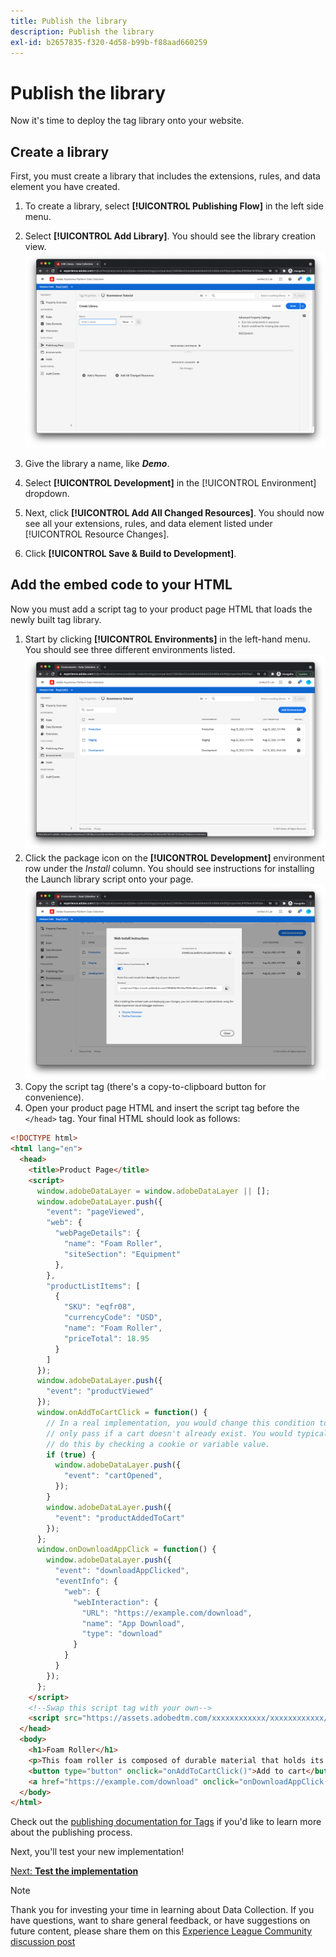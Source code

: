 ```yaml
---
title: Publish the library
description: Publish the library
exl-id: b2657835-f320-4d58-b99b-f88aad660259
---
```

# Publish the library

Now it's time to deploy the tag library onto your website.

## Create a library

First, you must create a library that includes the extensions, rules, and data element you have created. 

1. To create a library, select **[!UICONTROL Publishing Flow]** in the left side menu.
1. Select **[!UICONTROL Add Library]**. You should see the library creation view.
  ![tag library creation](../assets/tags-library-creation.png)

1. Give the library a name, like **_Demo_**. 
1. Select **[!UICONTROL Development]** in the [!UICONTROL Environment] dropdown. 
1. Next, click **[!UICONTROL Add All Changed Resources]**.
You should now see all your extensions, rules, and data element listed under [!UICONTROL Resource Changes]. 
1. Click **[!UICONTROL Save & Build to Development]**.

## Add the embed code to your HTML

Now you must add a script tag to your product page HTML that loads the newly built tag library.

1. Start by clicking **[!UICONTROL Environments]** in the left-hand menu. You should see three different environments listed. 
  ![Tags environments](../assets/tags-environments.png)
1. Click the package icon on the **[!UICONTROL Development]** environment row under the _Install_ column. You should see instructions for installing the Launch library script onto your page.
  ![Tags installation instructions](../assets/tags-installation-instructions.png)
1. Copy the script tag (there's a copy-to-clipboard button for convenience). 
1. Open your product page HTML and insert the script tag before the `</head>` tag. Your final HTML should look as follows:

```html
<!DOCTYPE html>
<html lang="en">
  <head>
    <title>Product Page</title>
    <script>
      window.adobeDataLayer = window.adobeDataLayer || [];
      window.adobeDataLayer.push({
        "event": "pageViewed",
        "web": {
          "webPageDetails": {
            "name": "Foam Roller",
            "siteSection": "Equipment"
          },
        },
        "productListItems": [
          {
            "SKU": "eqfr08",
            "currencyCode": "USD",
            "name": "Foam Roller",
            "priceTotal": 18.95
          }
        ]
      });
      window.adobeDataLayer.push({
        "event": "productViewed"
      });
      window.onAddToCartClick = function() {
        // In a real implementation, you would change this condition to 
        // only pass if a cart doesn't already exist. You would typically 
        // do this by checking a cookie or variable value.
        if (true) {
          window.adobeDataLayer.push({
            "event": "cartOpened",
          });
        }
        window.adobeDataLayer.push({
          "event": "productAddedToCart"
        });
      };
      window.onDownloadAppClick = function() {
        window.adobeDataLayer.push({
          "event": "downloadAppClicked",
          "eventInfo": {
            "web": {
              "webInteraction": {
                "URL": "https://example.com/download",
                "name": "App Download",
                "type": "download"
              }
            }
          }
        });
      };
    </script>
    <!--Swap this script tag with your own-->
    <script src="https://assets.adobedtm.com/xxxxxxxxxxxx/xxxxxxxxxxxx/launch-xxxxxxxxxxxx-development.min.js" async></script>
  </head>
  <body>
    <h1>Foam Roller</h1>
    <p>This foam roller is composed of durable material that holds its shape and delivers deep tissue therapy. Purchase now for only $18.95!</p>
    <button type="button" onclick="onAddToCartClick()">Add to cart</button>
    <a href="https://example.com/download" onclick="onDownloadAppClick()">Download the app</a>
  </body>
</html>
```

Check out the [publishing documentation for Tags](https://experienceleague.adobe.com/docs/experience-platform/tags/publish/overview.html) if you'd like to learn more about the publishing process.

Next, you'll test your new implementation!

[Next: **Test the implementation**](../test-the-implementation.md)

>[!NOTE]
>
>Thank you for investing your time in learning about Data Collection. If you have questions, want to share general feedback, or have suggestions on future content, please share them on this [Experience League Community discussion post](https://experienceleaguecommunities.adobe.com/t5/adobe-experience-platform-launch/tutorial-discussion-use-adobe-experience-platform-data/m-p/543877)
